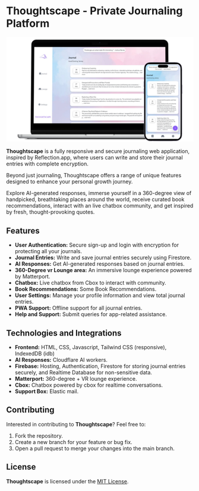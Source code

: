 # Thoughtscape - Private Journaling Platform

![Thoughtscape](/assets/images/Untitled%20design(2).png)

**Thoughtscape** is a fully responsive and secure journaling web application, inspired by Reflection.app, where users can write and store their journal entries with complete encryption.

Beyond just journaling, Thoughtscape offers a range of unique features designed to enhance your personal growth journey.

 Explore AI-generated responses, immerse yourself in a 360-degree view of handpicked, breathtaking places around the world, receive curated book recommendations, interact with an live chatbox community, and get inspired by fresh, thought-provoking quotes.

## Features

- **User Authentication:** Secure sign-up and login with encryption for protecting all your journals.
- **Journal Entries:** Write and save journal entries securely using Firestore.
- **AI Responses:** Get AI-generated responses based on journal entries.
- **360-Degree vr Lounge area:** An immersive lounge experience powered by Matterport.
- **Chatbox:** Live chatbox from Cbox to interact with community.
- **Book Recommendations:** Some Book Recommendations.
- **User Settings:** Manage your profile information and view total journal entries.
- **PWA Support:** Offline support for all journal entries.
- **Help and Support:** Submit queries for app-related assistance.

## Technologies and Integrations

- **Frontend:** HTML, CSS, Javascript, Tailwind CSS (responsive), IndexedDB (idb)
- **AI Responses:** Cloudflare AI workers.
- **Firebase:** Hosting, Authentication, Firestore for storing journal entries securely, and Realtime Database for non-sensitive data.
- **Matterport:** 360-degree + VR lounge experience.
- **Cbox:** Chatbox powered by cbox for realtime conversations.
- **Support Box:** Elastic mail.

## Contributing

Interested in contributing to **Thoughtscape**? Feel free to:
1. Fork the repository.
2. Create a new branch for your feature or bug fix.
3. Open a pull request to merge your changes into the main branch.

## License

**Thoughtscape** is licensed under the [MIT License](https://opensource.org/licenses/MIT).
